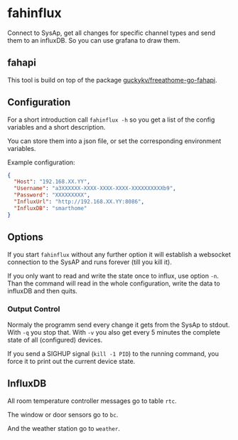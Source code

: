 # fahinflux

Connect to SysAp, get all changes for specific channel types and send them to an influxDB.
So you can use grafana to draw them.

## fahapi

This tool is build on top of the package [guckykv/freeathome-go-fahapi](https://github.com/guckykv/freeathome-go-fahapi).


## Configuration

For a short introduction call `fahinflux -h` so you get a list of
the config variables and a short description.

You can store them into a json file, or set the corresponding environment variables.

Example configuration:

```json
{
  "Host": "192.168.XX.YY",
  "Username": "a3XXXXXX-XXXX-XXXX-XXXX-XXXXXXXXXXb9",
  "Password": "XXXXXXXXX",
  "InfluxUrl": "http://192.168.XX.YY:8086",
  "InfluxDB": "smarthome"
}
```

## Options

If you start `fahinflux` without any further option it will establish
a websocket connection to the SysAP and runs forever (till you kill it).

If you only want to read and write the state once to influx, use option `-n`.
Than the command will read in the whole configuration, write the data to influxDB and then quits.

### Output Control

Normaly the programm send every change it gets from the SysAp to stdout.
With `-q` you stop that.
With `-v` you also get every 5 minutes the complete state of all (configured) devices.

If you send a SIGHUP signal (`kill -1 PID`) to the running command, you force it
to print out the current device state.

## InfluxDB

All room temperature controller messages go to table `rtc`.

The window or door sensors go to `bc`.

And the weather station go to `weather`.
